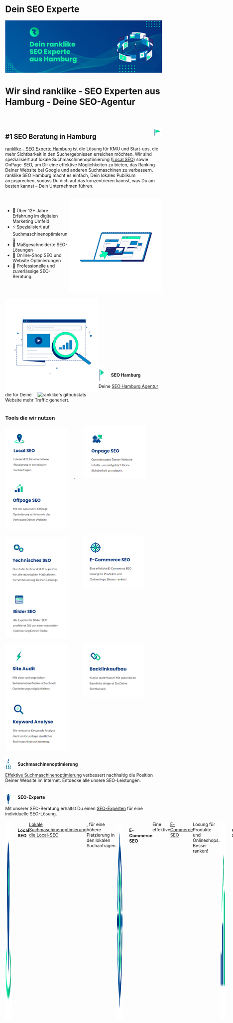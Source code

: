 <h1>Dein SEO Experte</h1>
<img src="./Icons/banner.gif" alt="Dein ranklike SEO Experte aus Hamburg">

<h1>Wir sind ranklike - SEO Experten aus Hamburg - Deine SEO-Agentur</h1>

<br><br>

<img align="right" src="./Icons/ranklike-seo-hamburg.png" width=29px><h2>#1 SEO Beratung in Hamburg</h2>

<p>
<a href="https://ranklike.de/">ranklike - SEO Experte Hamburg</a> ist die Lösung für KMU und Start-ups, die mehr Sichtbarkeit in den Suchergebnissen erreichen möchten. Wir sind spezialisiert auf lokale Suchmaschinenoptimierung (<a href="https://ranklike.de/local-seo/ ">Local SEO</a>) sowie OnPage-SEO, um Dir eine effektive Möglichkeiten zu bieten, das Ranking Deiner Website bei Google und anderen Suchmaschinen zu verbessern. ranklike SEO Hamburg macht es einfach, Dein lokales Publikum anzusprechen, sodass Du dich auf das konzentrieren kannst, was Du am besten kannst – Dein Unternehmen führen.
</p>
<br>

<!--  -->
<img align="right" src="./Icons/ranklike-SEO-Experte-Hamburg-Marketing.gif" width=300px>
<!--  -->

<br>

<p align="left">
       
- 🚀 Über 12+ Jahre Erfahrung im digitalen Marketing Umfeld 
- ⚡️ Spezialisiert auf Suchmaschinenoptimierung 
- 🎯 Maßgeschneiderte SEO-Lösungen 
- 🔎 Online-Shop SEO und Website Optimierungen
- 📌 Professionelle und zuverlässige SEO-Beratung   
</p>
       
<br><br>

<p>
<img align="left" src="./Icons/ranklike-Suchmaschinenoptimierung-Hamburg.gif" width=300px>
<img align="right" src="https://github-readme-stats.vercel.app/api?username=ranklike&hide=issues&show_icons=true&color=#00FDB0=en&layout=compact" alt="ranklike's githubstats" width=400 /></p>
</p>





<br><br><br><br>
<br><br><br><br>
<br><br><br><br>

<div style="display:flex;">
<img align="left" src="./Icons/ranklike-seo-hamburg.png" width=20px style="margin-right:20px">
<h4>SEO Hamburg</h4></div>
Deine <a href="https://ranklike.de/">SEO Hamburg Agentur </a>die für Deine Website mehr Traffic generiert.<br><br>

<!--  -->
<h3>Tools die wir nutzen</h3>
<div>
       
<a href="https://ranklike.de/local-seo/" target="_blank"><img src="./Icons/local-seo.png" style="margin-right: 20px;" width=200>
</a>&nbsp;&nbsp;&nbsp;&nbsp;&nbsp;&nbsp; 
<a href="https://ranklike.de/onpage-seo/" target="_blank"><img src="./Icons/onpage.png" style="margin-right: 20px;" width=200></a>&nbsp;&nbsp;&nbsp;&nbsp;&nbsp;&nbsp;
<a href="https://ranklike.de/offpage-seo/" target="_blank"><img src="./Icons/offpage.png" style="margin-right: 20px;" width=200></a><br><br>
<a href="https://ranklike.de/technisches-seo/" target="_blank"><img src="./Icons/technisches.png" style="margin-right: 20px;" width=200></a>&nbsp;&nbsp;&nbsp;&nbsp;&nbsp;&nbsp;
<a href="https://ranklike.de/e-commerce-seo/" target="_blank"><img src="./Icons/e-commerce.png" style="margin-right: 20px;" width=200></a>&nbsp;&nbsp;&nbsp;&nbsp;&nbsp;&nbsp;
<a href="https://ranklike.de/bilder-seo/" target="_blank"><img src="./Icons/bilder.png" style="margin-right: 20px;" width=200></a><br><br>
<a href="https://ranklike.de/site-audit/" target="_blank"><img src="./Icons/site-audit.png" style="margin-right: 20px;"  width=200></a>&nbsp;&nbsp;&nbsp;&nbsp;&nbsp;&nbsp;
<a href="https://ranklike.de/backlinkaufbau/" target="_blank"><img src="./Icons/backlinkaufbau.png" style="margin-right: 20px;"  width=200></a>&nbsp;&nbsp;&nbsp;&nbsp;&nbsp;&nbsp;
<a href="https://ranklike.de/keyword-analyse/" target="_blank"><img src="./Icons/keyword-analyse.png" style="margin-right: 20px;" width=200></a><br>
</div>



<!--  -->

<div style="display:flex;">
<img align="left" src="./Icons/ranklike-suchmaschinenoptimierung.png" width=20px style="margin-right:20px">
<h4 style="display: inline;">Suchmaschinenoptimierung</h4></div>
<a href="https://ranklike.de/local-seo/ ">Effektive Suchmaschinenoptimierung</a> verbessert nachhaltig die Position
Deiner Website im Internet. Entdecke alle unsere SEO-Leistungen.<br><br>

<div style="display:flex;">
<img align="left" src="./Icons/ranklike-seo-experte.png" width=20px style="margin-right:20px">
<h4>SEO-Experte</h4></div>
Mit unserer SEO-Beratung erhältst Du einen <a href="https://ranklike.de/seo-experte/">SEO-Experten</a> für eine
individuelle SEO-Lösung.<br><br>

<div style="display:flex;">
<img align="left" src="./Icons/ranklike-local-seo.png" width=20px style="margin-right:20px">
<h4>Local SEO</h4>
<a href="https://ranklike.de/local-seo/">Lokale Suchmaschinenoptimierung die Local-SEO</a>, für eine höhere
Platzierung in den lokalen Suchanfragen.<br><br>

<div style="display:flex;">
<img align="left" src="./Icons/ranklike-e-commerce-seo.png" width=20px style="margin-right:20px">
<h4>E-Commerce SEO</h4>
Eine effektive <a href="https://ranklike.de/e-commerce-seo/">E-Commerce SEO</a> Lösung für Produkte und Onlineshops.
Besser ranken!<br><br>

<div style="display:flex;">
<img align="left" src="./Icons/ranklike-offpage-seo.png" width=20px style="margin-right:20px">
<h4>OffPage-SEO</h4>
Mit der passenden <a href="https://ranklike.de/offpage-seo/">OffPage Strategie</a>, erhöhen wir die Autorität und
das Vertrauen Deiner Website.<br><br>

<div style="display:flex;">
<img align="left" src="./Icons/ranklike-onpage-seo.png" width=20px style="margin-right:20px">
<h4>OnPage Optimierung</h4>
<a href="https://ranklike.de/onpage-seo/">OnPage-Optimierungen</a> Deiner Website-Inhalte, um maßgeblich die
Sichtbarkeit zu steigern.<br><br>

<div style="display:flex;">
<img align="left" src="./Icons/ranklike-technisches-seo.png" width=20px style="margin-right:20px">
<h4>Technisches-SEO</h4>
Durch die <a href="https://ranklike.de/technisches-seo/">Technische SEO</a> ergreifen wir alle technischen Maßnahmen
zur Verbesserung Deiner Rankings.<br><br>

<div style="display:flex;">
<img align="left" src="./Icons/ranklike-bilder-seo.png" width=20px style="margin-right:20px">
<h4>Bilder SEO</h4>
Als erfahrener Experte für <a href="https://ranklike.de/bilder-seo/">Bilder-SEO</a> profitieren Du von einer
maximalen Optimierung für Bilder und Grafiken.<br><br>

<div style="display:flex;">
<img align="left" src="./Icons/ranklike-site-audit.png" width=20px style="margin-right:20px">
<h4>Site-Audit</h4>
Mit einer umfangreichen <a href="https://ranklike.de/site-audit/">Site-Audit Seitenanalyse </a>finden Sie schnell
Optimierungsmöglichkeiten.<br><br>


<div style="display:flex;">
<img align="left" src="./Icons/ranklike-keyword-analyse.png" width=20px style="margin-right:20px">
<h4>Keyword Analyse</h4>
Die <a href="https://ranklike.de/keyword-analyse/">Keyword Analyse</a> dient Dir als Grundlage
sämtlicher Suchmaschinenoptimierung<br><br>

<div style="display:flex;">
<img align="left" src="./Icons/ranklike-backlinks.png" width=20px style="margin-right:20px">
<h4>Backlinkaufbau</h4>
Klasse statt Masse! Mit einem autoritären <a href="https://ranklike.de/backlinkaufbau/">Backlinkaufbau </a>steigern
wir Deine Sichtbarkeit.

</p>
<br>
<br>

<h3>Tools die wir nutzen</h3>
<div style="display: flex;align-items: center;">
        <img src="./Icons/Ahrefs.png" alt="Ahrefs" width="80px" height="80px" style="margin-right:30px">
        <img src="./Icons/semrush.png" alt="semrush" width="80px" height="80px" style="margin-right:30px">
        <img src="./Icons/screaming.png" alt="screaming" width="80px" height="80px" style="margin-right:30px">
        <img src="./Icons/mangools-logo.svg" alt="" width="80px" height="80px" style="margin-right:30px">
        <img src="./Icons/Affinity.png" alt="Affinity" width="80px" height="80px" style="margin-right:30px">
        <img src="./Icons/lightroom.png" alt="lightroom" width="80px" height="80px" style="margin-right:30px">
        <img src="./Icons/Brackets.png" alt="Brackets" width="80px" height="80px" style="margin-right:30px">
        <img src="./Icons/Photoshop.png" alt="Photoshop" width="80px" height="80px" style="margin-right:30px">
</div>

<br>
<br>

<h3>Was wir können</h3>
<table>
        <tr>
            <td align="center" width="96" style="border:1px solid #3A424A">
                <a>
                    <img src="./Icons/html.png" width="40" />
                </a>
                <br>HTML
            </td>
            <td align="center" width="96" style="border:1px solid #3A424A">
                <a>
                    <img src="./Icons/CSS.png" width="40" />
                </a>
                <br>CSS
            </td>
            <td align="center" width="96" style="border:1px solid #3A424A">
                <a>
                    <img src="./Icons/javascript.png" width="40" />
                </a>
                <br>Javascript
            </td>
            <td align="center" width="96" style="border:1px solid #3A424A">
                <a>
                    <img src="./Icons/Bootstrap.png" width="40" />
                </a>
                <br>Bootstrap
            </td>
            <td align="center" width="96" style="border:1px solid #3A424A">
                <a>
                    <img src="./Icons/ebay.png" width="40" />
                </a>
                <br>ebay
            </td>
            <td align="center" width="96" style="border:1px solid #3A424A">
                <a>
                    <img src="./Icons/amazon.png" width="40" />
                </a>
                <br>amazon
            </td>
            <td align="center" width="96" style="border:1px solid #3A424A">
                <a>
                    <img src="./Icons/shopify.png" width="40" />
                </a>
                <br>shopify
            </td>
            <td align="center" width="96" style="border:1px solid #3A424A">
                <a>
                    <img src="./Icons/Wordpress.png" width="40" />
                </a>
                <br>Wordpress
            </td>
            <td align="center" width="96" style="border:1px solid #3A424A">
                <a>
                    <img src="./Icons/woocommerce.png" width="40" />
                </a>
                <br>woocommerce
            </td>
            <td align="center" width="96" style="border:1px solid #3A424A">
                <a>
                    <img src="./Icons/Prestashop.png" width="40" />
                </a>
                <br>Prestashop
            </td>
            <td align="center" width="96" style="border:1px solid #3A424A">
                <a>
                    <img src="./Icons/xt-commerce.png" width="40" />
                </a>
                <br>xt-commerce
            </td>
            </td>
            <td align="center" width="96" style="border:1px solid #3A424A">
                <a>
                    <img src="./Icons/wix.png" width="40" />
                </a>
                <br>wix
            </td>
            </td>
            <td align="center" width="96" style="border:1px solid #3A424A">
                <a>
                    <img src="./Icons/shopware.webp" width="40" />
                </a>
                <br>shopware
            </td>
            </td>
            <td align="center" width="96" style="border:1px solid #3A424A">
                <a>
                    <img src="./Icons/gcloud.png" width="40" />
                </a>
                <br>G-cloud
            </td>
            <td align="center" width="96" style="border:1px solid #3A424A">
                <a>
                    <img src="./Icons/aws.png" width="40" />
                </a>
                <br>aws
            </td>
            <td align="center" width="96" style="border:1px solid #3A424A">
                <a>
                    <img src="./Icons/azure.png" width="40" />
                </a>
                <br>azure
            </td>
        </tr>
</table>

<br>
<br>

<h3>Verbinde dich mit uns</h3>
<div style="display: flex;align-items: center;">
 <a href="https://twitter.com/ranklike"><img
            src="./Icons/Twitter.png" style="margin-right: 10px" width=50></a>&nbsp;&nbsp;
        <a href="https://www.facebook.com/ranklikeSEO"><img
            src="./Icons/Facebook-Logo.png" style="margin-right: 10px" width=50></a>&nbsp;&nbsp;
        <a href="https://www.instagram.com/rank.like/"><img
            src="./Icons/instagram.webp"  style="margin-right: 10px" width=50></a>&nbsp;&nbsp;
        <a href="https://www.pinterest.de/ranklike/"><img
            src="./Icons/Pinterest.png"  style="margin-right: 10px" width=50></a>&nbsp;&nbsp;
        <a href="https://www.tumblr.com/blog/ranklike"><img src="./Icons/tumblr.png"  style="margin-right: 10px" width=50></a>&nbsp;&nbsp;
        <a href="https://www.linkedin.com/company/ranklike-seo/"><img
            src="./Icons/linkedin.png"  style="margin-right: 10px" width=50></a>&nbsp;&nbsp;
        <a href="https://www.xing.com/pages/ranklike-seo"><img src="./Icons/xing.svg"  style="margin-right: 10px" width=50></a>&nbsp;&nbsp;
        <a href="https://ranklike-seo-hamburg.business.site/ "><img src="./Icons/ranklike-seo-logo.png" width=50></a>&nbsp;&nbsp;
        <a href="https://www.flickr.com/people/ranklike/ "><img src="./Icons/Flickr.png" width=50></a>
 </div>

<br>
<br>

<div>
            
<img src="./Icons/ranklike-seo-hamburg.png" width="40" align="left"><h4>Deine Experten für SEO Hamburg</h4>
<iframe src="https://www.google.com/maps/embed?pb=!1m18!1m12!1m3!1d2368.8584170695062!2d10.039489!3d53.578143399999995!2m3!1f0!2f0!3f0!3m2!1i1024!2i768!4f13.1!3m3!1m2!1s0x0%3A0xfde4ac845b7be47e!2sranklike%20-%20Online%20Marketing%20SEO!5e0!3m2!1sde!2spt!4v1662304099388!5m2!1sde!2spt"
                width="600" height="450" style="border:0;" allowfullscreen="" loading="lazy"
                referrerpolicy="no-referrer-when-downgrade">ranklike - Online Marketing SEO Hamburg, Hamburger Straße
                180,
                22083 Hamburg</iframe>

<br><br>

Hier findet Ihr unser <a href="https://goo.gl/maps/gxpX35xVxXkvHy9j8">Hamburg SEO Experten Profil</a> in den Maps.

Wir nehmen gerne Eure Anfragen entgegen unter: <a href="https://ranklike.de/kontakt/">SEO-Anfrage starten</a>
